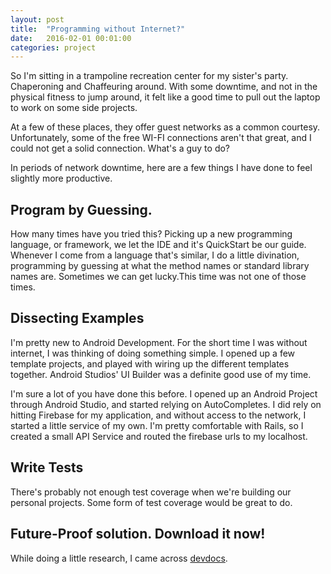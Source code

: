 ```yaml
---
layout: post
title:  "Programming without Internet?"
date:   2016-02-01 00:01:00
categories: project
---
```


So I'm sitting in a trampoline recreation center for my sister's party. Chaperoning and Chaffeuring around. With some downtime, and not in the physical fitness to jump around, it felt like a good time to pull out the laptop to work on some side projects.

At a few of these places, they offer guest networks as a common courtesy. Unfortunately, some of the free WI-FI connections aren't that great, and I could not get a solid connection. What's a guy to do?

In periods of network downtime, here are a few things I have done to feel slightly more productive.

## Program by Guessing.

How many times have you tried this? Picking up a new programming language, or framework, we let the IDE and it's QuickStart be our guide. Whenever I come from a language that's similar, I do a little divination, programming by guessing at what the method names or standard library names are. Sometimes we can get lucky.This time was not one of those times.

## Dissecting Examples
I'm pretty new to Android Development. For the short time I was without internet, I was thinking of doing something simple. I opened up a few template projects, and played with wiring up the different templates together. Android Studios' UI Builder was a definite good use of my time.


I'm sure a lot of you have done this before. I opened up an Android Project through Android Studio, and started relying on AutoCompletes. I did rely on hitting Firebase for my application, and without access to the network, I started a little service of my own. I'm pretty comfortable with Rails, so I created a small API Service and routed the firebase urls to my localhost.

## Write Tests

There's probably not enough test coverage when we're building our personal projects. Some form of test coverage would be great to do.

## Future-Proof solution. Download it now!

While doing a little research, I came across [devdocs](http://devdocs.io/).

